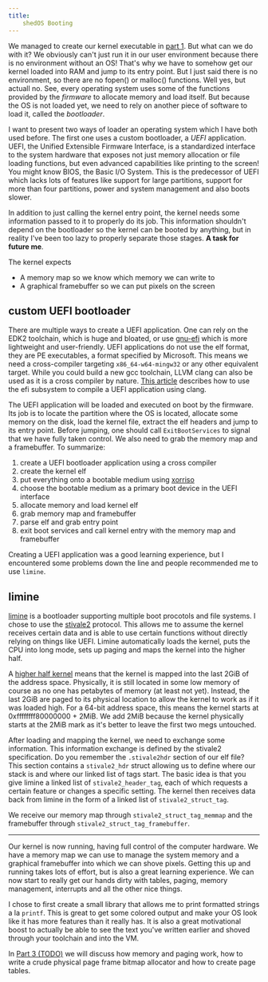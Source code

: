 ```yaml
---
title:
    shedOS Booting
---
```


We managed to create our kernel executable in [part
1](/html/shedOS_toolchain.html). But what can we do with it?  We obviously
can't just run it in our user environment because there is no environment
without an OS!  That's why we have to somehow get our kernel loaded into RAM
and jump to its entry point. But I just said there is no environment, so there
are no fopen() or malloc() functions. Well yes, but actuall no. See, every
operating system uses some of the functions provided by the *firmware* to
allocate memory and load itself.  But because the OS is not loaded yet, we need
to rely on another piece of software to load it, called the *bootloader*.

I want to present two ways of loader an operating system which I have both used
before. The first one uses a custom bootloader, a *UEFI* application. UEFI, the
Unified Extensible Firmware Interface, is a standardized interface to the
system hardware that exposes not just memory allocation or file loading
functions, but even advanced capabilities like printing to the screen! You
might know BIOS, the Basic I/O System.  This is the predecessor of UEFI which
lacks lots of features like support for large partitions, support for more than
four partitions, power and system management and also boots slower.

In addition to just calling the kernel entry point, the kernel needs some
information passed to it to properly do its job. This information shouldn't
depend on the bootloader so the kernel can be booted by anything, but in
reality I've been too lazy to properly separate those stages. **A task for
future me**.

The kernel expects

- A memory map so we know which memory we can write to
- A graphical framebuffer so we can put pixels on the screen

## custom UEFI bootloader

There are multiple ways to create a UEFI application. One can rely on the EDK2
toolchain, which is huge and bloated, or use
[gnu-efi](https://wiki.osdev.org/GNU-EFI) which is more lightweight and
user-friendly. UEFI applications do not use the elf format, they are PE
executables, a format specified by Microsoft. This means we need a
cross-compiler targeting `x86_64-w64-mingw32` or any other equivalent target.
While you could build a new gcc toolchain, LLVM clang can also be used as it is
a cross compiler by nature. [This
article](https://wiki.osdev.org/UEFI_App_Bare_Bones#Under_LLVM.2Fclang)
describes how to use the efi subsystem to compile a UEFI application using
clang.

The UEFI application will be loaded and executed on boot by the firmware. Its
job is to locate the partition where the OS is located, allocate some memory on
the disk, load the kernel file, extract the elf headers and jump to its entry
point. Before jumping, one should call `ExitBootServices` to signal that we
have fully taken control. We also need to grab the memory map and a
framebuffer.  To summarize:

1. create a UEFI bootloader application using a cross compiler
2. create the kernel elf
3. put everything onto a bootable medium using [xorriso](
https://wiki.osdev.org/UEFI_App_Bare_Bones#Creating_the_FAT_image)
4. choose the bootable medium as a primary boot device in the UEFI interface
5. allocate memory and load kernel elf
6. grab memory map and framebuffer
7. parse elf and grab entry point
8. exit boot services and call kernel entry with the memory map and framebuffer

Creating a UEFI application was a good learning experience, but I encountered
some problems down the line and people recommended me to use `limine`.

## limine

[limine](https://github.com/limine-bootloader/limine) is a bootloader
supporting multiple boot procotols and file systems.  I chose to use the
[stivale2](https://github.com/stivale/stivale/blob/master/STIVALE2.md)
protocol. This allows me to assume the kernel receives certain data and is able
to use certain functions without directly relying on things like UEFI. Limine
automatically loads the kernel, puts the CPU into long mode, sets up paging and
maps the kernel into the higher half.

A [higher half kernel](https://wiki.osdev.org/Higher_Half_Kernel) means that
the kernel is mapped into the last 2GiB of the address space. Physically, it is
still located in some low memory of course as no one has petabytes of memory
(at least not yet).  Instead, the last 2GiB are paged to its physical location
to allow the kernel to work as if it was loaded high. For a 64-bit address
space, this means the kernel starts at 0xffffffff80000000 + 2MiB. We add 2MiB
because the kernel physically starts at the 2MiB mark as it's better to leave
the first two megs untouched.

After loading and mapping the kernel, we need to exchange some information.
This information exchange is defined by the stivale2 specification. Do you
remember the `.stivale2hdr` section of our elf file? This section contains a
`stivale2_hdr` struct allowing us to define where our stack is and where our
linked list of tags start. The basic idea is that you give limine a linked list
of `stivale2_header_tag`, each of which requests a certain feature or changes a
specific setting. The kernel then receives data back from limine in the form of
a linked list of `stivale2_struct_tag`.

We receive our memory map through `stivale2_struct_tag_memmap` and the
framebuffer through `stivale2_struct_tag_framebuffer`.

---

Our kernel is now running, having full control of the computer hardware. We
have a memory map we can use to manage the system memory and a graphical
framebuffer into which we can shove pixels. Getting this up and running takes
lots of effort, but is also a great learning experience. We can now start to
really get our hands dirty with tables, paging, memory management, interrupts
and all the other nice things.

I chose to first create a small library that allows me to print formatted
strings a la `printf`. This is great to get some colored output and make your
OS look like it has more features than it really has. It is also a great
motivational boost to actually be able to see the text you've written earlier
and shoved through your toolchain and into the VM.

In [Part 3 (TODO)](/html/shedOS_paging.html) we will discuss how memory and paging
work, how to write a crude physical page frame bitmap allocator and how to
create page tables.
